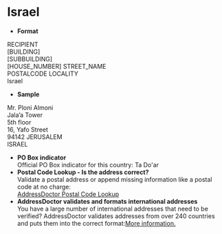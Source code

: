 Israel
======

- **Format**

RECIPIENT  
[BUILDING]  
[SUBBUILDING]  
[HOUSE_NUMBER] STREET_NAME   
POSTALCODE LOCALITY  
Israel
- **Sample**

Mr. Ploni Almoni  
Jala’a Tower  
5th floor  
16, Yafo Street  
94142 JERUSALEM  
ISRAEL
- **PO Box indicator**  
Official PO Box indicator for this country: Ta Do'ar
- **Postal Code Lookup - Is the address correct?**  
Validate a postal address or append missing information like a postal code at no charge:  
[AddressDoctor Postal Code Lookup](http://lookup.addressdoctor.com/lookup/default.aspx?lang=en&country=ISR)
- **AddressDoctor validates and formats international addresses**  
You have a large number of international addresses that need to be verified? AddressDoctor validates addresses from over 240 countries and puts them into the correct format:[More information.](index.php?id=31&L=1)